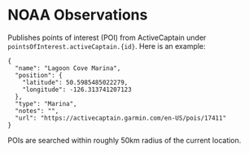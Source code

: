 # NOAA Observations

Publishes points of interest (POI) from ActiveCaptain under `pointsOfInterest.activeCaptain.{id}`. Here is an example:

```
{
  "name": "Lagoon Cove Marina",
  "position": {
    "latitude": 50.5985485022279,
    "longitude": -126.313741207123
  },
  "type": "Marina",
  "notes": "",
  "url": "https://activecaptain.garmin.com/en-US/pois/17411"
}
```

POIs are searched within roughly 50km radius of the current location.
